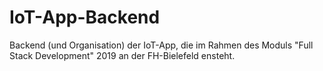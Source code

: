 # IoT-App-Backend
Backend (und Organisation) der IoT-App, die im Rahmen des Moduls "Full Stack Development" 2019 an der FH-Bielefeld ensteht.
